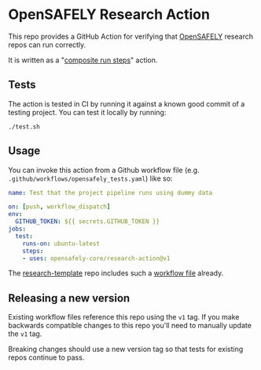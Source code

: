 # OpenSAFELY Research Action

This repo provides a GitHub Action for verifying that
[OpenSAFELY](https://docs.opensafely.org/) research repos can run
correctly.

It is written as a "[composite run steps][1]" action.


## Tests

The action is tested in CI by running it against a known good commit of
a testing project. You can test it locally by running:
```
./test.sh
```


## Usage

You can invoke this action from a Github workflow file (e.g.
`.github/workflows/opensafely_tests.yaml`) like so:

```yaml
name: Test that the project pipeline runs using dummy data

on: [push, workflow_dispatch]
env:
  GITHUB_TOKEN: ${{ secrets.GITHUB_TOKEN }}
jobs:
  test:
    runs-on: ubuntu-latest
    steps:
    - uses: opensafely-core/research-action@v1
```

The [research-template][2] repo includes such a [workflow file][3] already.


## Releasing a new version

Existing workflow files reference this repo using the `v1` tag. If you make
backwards compatible changes to this repo you'll need to manually update the
`v1` tag.

Breaking changes should use a new version tag so that tests for existing
repos continue to pass.


[1]: https://docs.github.com/en/actions/creating-actions/creating-a-composite-run-steps-action
[2]: https://github.com/opensafely/research-template
[3]: https://github.com/opensafely/research-template/blob/main/.github/workflows/test_runner.yaml

